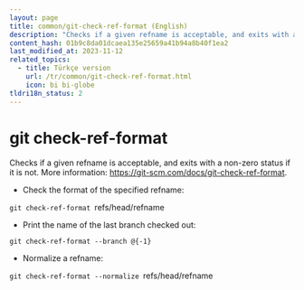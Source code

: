 ```yaml
---
layout: page
title: common/git-check-ref-format (English)
description: "Checks if a given refname is acceptable, and exits with a non-zero status if it is not."
content_hash: 01b9c8da01dcaea135e25659a41b94a8b40f1ea2
last_modified_at: 2023-11-12
related_topics:
  - title: Türkçe version
    url: /tr/common/git-check-ref-format.html
    icon: bi bi-globe
tldri18n_status: 2
---
```

# git check-ref-format

Checks if a given refname is acceptable, and exits with a non-zero status if it is not.
More information: <https://git-scm.com/docs/git-check-ref-format>.

- Check the format of the specified refname:

`git check-ref-format `<span class="tldr-var badge badge-pill bg-dark-lm bg-white-dm text-white-lm text-dark-dm font-weight-bold">refs/head/refname</span>

- Print the name of the last branch checked out:

`git check-ref-format --branch @{-1}`

- Normalize a refname:

`git check-ref-format --normalize `<span class="tldr-var badge badge-pill bg-dark-lm bg-white-dm text-white-lm text-dark-dm font-weight-bold">refs/head/refname</span>
